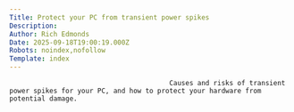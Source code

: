 ```yaml
---
Title: Protect your PC from transient power spikes
Description: 
Author: Rich Edmonds
Date: 2025-09-18T19:00:19.000Z
Robots: noindex,nofollow
Template: index
---
```


                                            Causes and risks of transient power spikes for your PC, and how to protect your hardware from potential damage.
                                        